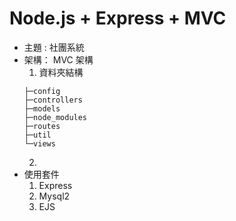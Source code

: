 # Node.js + Express + MVC

+ 主題 : 社團系統
+ 架構： MVC 架構
  1. 資料夾結構
    ```
    ├─config
    ├─controllers
    ├─models
    ├─node_modules
    ├─routes
    ├─util
    └─views
    ```
  2.
+ 使用套件
  1. Express
  2. Mysql2
  3. EJS